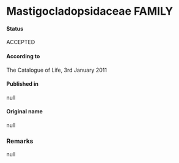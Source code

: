 Mastigocladopsidaceae FAMILY
=======

#### Status
ACCEPTED

#### According to
The Catalogue of Life, 3rd January 2011

#### Published in
null

#### Original name
null

### Remarks
null